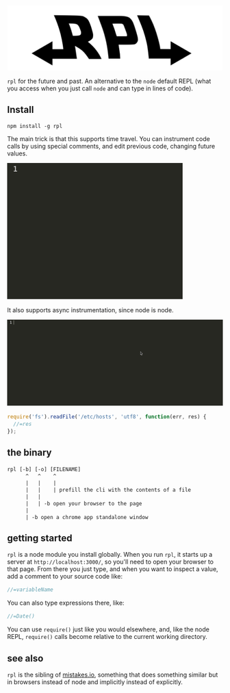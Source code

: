![rpl](images/logo.png)

`rpl` for the future and past. An alternative to the `node` default
REPL (what you access when you just call `node` and can type in lines of code).

## Install

    npm install -g rpl

The main trick is that this supports time travel. You can instrument code
calls by using special comments, and edit previous code, changing future values.

![](images/apples.gif)

It also supports async instrumentation, since node is node.

![](images/fs.gif)

```js
require('fs').readFile('/etc/hosts', 'utf8', function(err, res) {
  //=res
});
```

## the binary

```
rpl [-b] [-o] [FILENAME]
      ^   ^    ^
      |   |    |
      |   |    | prefill the cli with the contents of a file
      |   |
      |   | -b open your browser to the page
      |
      | -b open a chrome app standalone window
```

## getting started

`rpl` is a node module you install globally. When you run `rpl`, it starts
up a server at `http://localhost:3000/`, so you'll need to open your browser
to that page. From there you just type, and when you want to inspect a value,
add a comment to your source code like:

```js
//=variableName
```

You can also type expressions there, like:

```js
//=Date()
```

You can use `require()` just like you would elsewhere, and, like the node
REPL, `require()` calls become relative to the current working directory.

## see also

`rpl` is the sibling of [mistakes.io](http://mistakes.io/), something
that does something similar but in browsers instead of node and implicitly
instead of explicitly.
